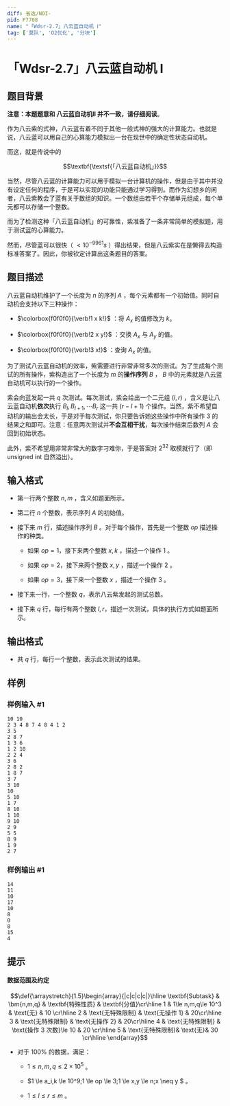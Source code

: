 ```yaml
---
diff: 省选/NOI-
pid: P7708
name: "「Wdsr-2.7」八云蓝自动机 Ⅰ"
tag: ['莫队', 'O2优化', '分块']
---
```

# 「Wdsr-2.7」八云蓝自动机 Ⅰ
## 题目背景

**注意：本题题意和 八云蓝自动机Ⅱ 并不一致，请仔细阅读**。

作为八云紫的式神，八云蓝有着不同于其他一般式神的强大的计算能力。也就是说，八云蓝可以用自己的心算能力模拟出一台在现世中的确定性状态自动机。

而这，就是传说中的

$$\textbf{\textsf{「八云蓝自动机」}}$$

当然，尽管八云蓝的计算能力可以用于模拟一台计算机的操作，但是由于其中并没有设定任何的程序，于是可以实现的功能只能通过学习得到。而作为幻想乡的闲者，八云紫教会了蓝有关于数组的知识。一个数组由若干个存储单元组成，每个单元都可以存储一个整数。

而为了检测这种「八云蓝自动机」的可靠性，紫准备了一条非常简单的模拟题，用于测试蓝的心算能力。

然而，尽管蓝可以很快（ $<10^{-9961}s$ ）得出结果，但是八云紫实在是懒得去构造标准答案了。因此，你被钦定计算出这条题目的答案。
## 题目描述

八云蓝自动机维护了一个长度为 $n$ 的序列 $A$ ，每个元素都有一个初始值。同时自动机会支持以下三种操作：

- $\colorbox{f0f0f0}{\verb!1 x k!}$ ：将 $A_x$ 的值修改为 $k$。

- $\colorbox{f0f0f0}{\verb!2 x y!}$ ：交换 $A_x$ 与 $A_y$ 的值。

- $\colorbox{f0f0f0}{\verb!3 x!}$ ：查询 $A_x$ 的值。

为了测试八云蓝自动机的效率，紫需要进行非常非常多次的测试。为了生成每个测试的所有操作，紫构造出了一个长度为 $m$ 的**操作序列** $B$ ， $B$ 中的元素就是八云蓝自动机可以执行的一个操作。

紫会向蓝发起一共 $q$ 次测试。每次测试，紫会给出一个二元组 $(l,r)$ ，含义是让八云蓝自动机**依次**执行 $B_l,B_{l+1},\cdots B_r$ 这一共 $(r-l+1)$ 个操作。当然，紫不希望自动机的输出会太长，于是对于每次测试，你只要告诉她这些操作中所有操作 $3$ 的结果之和即可。注意：任意两次测试并**不会互相干扰**，每次操作结束后数列 $A$ 会回到初始状态。

此外，紫不希望用非常非常大的数字刁难你，于是答案对 $2^{32}$ 取模就行了（即 $\text{unsigned int}$ 自然溢出）。
## 输入格式

- 第一行两个整数 $n,m$ ，含义如题面所示。

- 第二行 $n$ 个整数，表示序列 $A$ 的初始值。

- 接下来 $m$ 行，描述操作序列 $B$ 。对于每个操作，首先是一个整数 $op$ 描述操作的种类。

  - 如果 $op = 1$，接下来两个整数 $x,k$ ，描述一个操作 $1$ 。

  - 如果 $op = 2$，接下来两个整数 $x,y$ ，描述一个操作 $2$ 。

  - 如果 $op = 3$，接下来一个整数 $x$ ，描述一个操作 $3$ 。

- 接下来一行，一个整数 $q$，表示八云紫发起的测试总数。

- 接下来 $q$ 行，每行有两个整数 $l,r$，描述一次测试，具体的执行方式如题面所示。
## 输出格式

- 共 $q$ 行，每行一个整数，表示此次测试的结果。
## 样例

### 样例输入 #1
```
10 10
2 3 4 8 7 4 8 4 1 2 
3 5
2 8 7
1 3 6
1 2 10
2 2 4
3 6
2 8 2
1 8 7
3 7
3 10
10
5 10
1 7
8 10
1 10
9 10
2 9
5 5
8 9
1 9
2 7

```
### 样例输出 #1
```
14
11
10
17
10
8
0
8
15
4

```
## 提示

#### 数据范围及约定

$$\def{\arraystretch}{1.5}\begin{array}{|c|c|c|c|}\hline
\textbf{Subtask} & \bm{n,m,q} & \textbf{特殊性质} & \textbf{分值}\cr\hline
1 & 1\le n,m,q\le 10^3 & \text{无} & 10 \cr\hline
2 & \text{无特殊限制} & \text{无操作 1} & 20\cr\hline
3 & \text{无特殊限制} & \text{无操作 2} & 20\cr\hline
4 & \text{无特殊限制} & \text{操作 3 次数}\le 10 & 20 \cr\hline
5 & \text{无特殊限制}& \text{无}& 30 \cr\hline
\end{array}$$

- 对于 $100\%$ 的数据，满足：

  - $1 \le n,m,q \le 2 \times 10 ^ 5$ 。
  
  - $1 \le a_i,k \le 10^9;1 \le op \le 3;1 \le x,y \le n;x \neq y $ 。
  
  - $1 \le l \le r \le m$ 。
